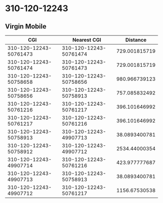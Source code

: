 # 310-120-12243
## Virgin Mobile


| CGI | Nearest CGI | Distance |
|-----|-------------|----------|
| 310-120-12243-50761473 | 310-120-12243-50761474 | 729.001815719 |
| 310-120-12243-50761474 | 310-120-12243-50761473 | 729.001815719 |
| 310-120-12243-50758658 | 310-120-12243-50758656 | 980.966739123 |
| 310-120-12243-50758656 | 310-120-12243-50758913 | 757.085832492 |
| 310-120-12243-50761216 | 310-120-12243-50761217 | 396.101646992 |
| 310-120-12243-50761217 | 310-120-12243-50761216 | 396.101646992 |
| 310-120-12243-50758913 | 310-120-12243-49907713 | 38.0893400781 |
| 310-120-12243-50758912 | 310-120-12243-49907712 | 2534.44000354 |
| 310-120-12243-49907714 | 310-120-12243-50761216 | 423.977777687 |
| 310-120-12243-49907713 | 310-120-12243-50758913 | 38.0893400781 |
| 310-120-12243-49907712 | 310-120-12243-50761217 | 1156.67530538 |
